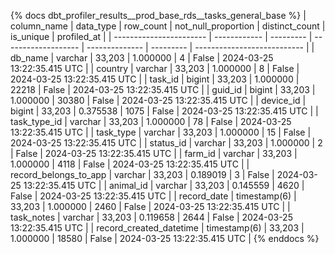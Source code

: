 {% docs dbt_profiler_results__prod_base_rds__tasks_general_base  %}
| column_name             | data_type    | row_count | not_null_proportion | distinct_count | is_unique | profiled_at                 |
| ----------------------- | ------------ | --------- | ------------------- | -------------- | --------- | --------------------------- |
| db_name                 | varchar      |    33,203 |            1.000000 |              4 |     False | 2024-03-25 13:22:35.415 UTC |
| country                 | varchar      |    33,203 |            1.000000 |              8 |     False | 2024-03-25 13:22:35.415 UTC |
| task_id                 | bigint       |    33,203 |            1.000000 |          22218 |     False | 2024-03-25 13:22:35.415 UTC |
| guid_id                 | bigint       |    33,203 |            1.000000 |          30380 |     False | 2024-03-25 13:22:35.415 UTC |
| device_id               | bigint       |    33,203 |            0.375538 |           1075 |     False | 2024-03-25 13:22:35.415 UTC |
| task_type_id            | varchar      |    33,203 |            1.000000 |             78 |     False | 2024-03-25 13:22:35.415 UTC |
| task_type               | varchar      |    33,203 |            1.000000 |             15 |     False | 2024-03-25 13:22:35.415 UTC |
| status_id               | varchar      |    33,203 |            1.000000 |              2 |     False | 2024-03-25 13:22:35.415 UTC |
| farm_id                 | varchar      |    33,203 |            1.000000 |           4118 |     False | 2024-03-25 13:22:35.415 UTC |
| record_belongs_to_app   | varchar      |    33,203 |            0.189019 |              3 |     False | 2024-03-25 13:22:35.415 UTC |
| animal_id               | varchar      |    33,203 |            0.145559 |           4620 |     False | 2024-03-25 13:22:35.415 UTC |
| record_date             | timestamp(6) |    33,203 |            1.000000 |           2460 |     False | 2024-03-25 13:22:35.415 UTC |
| task_notes              | varchar      |    33,203 |            0.119658 |           2644 |     False | 2024-03-25 13:22:35.415 UTC |
| record_created_datetime | timestamp(6) |    33,203 |            1.000000 |          18580 |     False | 2024-03-25 13:22:35.415 UTC |
{% enddocs %}
